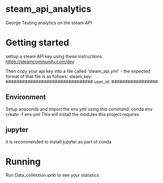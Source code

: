 # steam_api_analytics
George Testing analytics on the steam API


# Getting started
settup a steam API key using these instructions:
https://steamcommunity.com/dev

Then copy your api key into a file called 'steam_api.yml' - the expected format of that file is as follows:
steam_key: ################################
user_id: #################


## Environment
  Setup anaconda and import the env.yml using this command:
  conda env create -f env.yml
  This will install the modules this project requires
## jupyter 
   it is recommended to install jupyter as part of conda


# Running
   Run Data_collection.ipnb to see your statistics